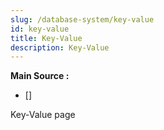 ```yaml
---
slug: /database-system/key-value
id: key-value
title: Key-Value
description: Key-Value
---
```


**Main Source :**

- [] 

Key-Value page
